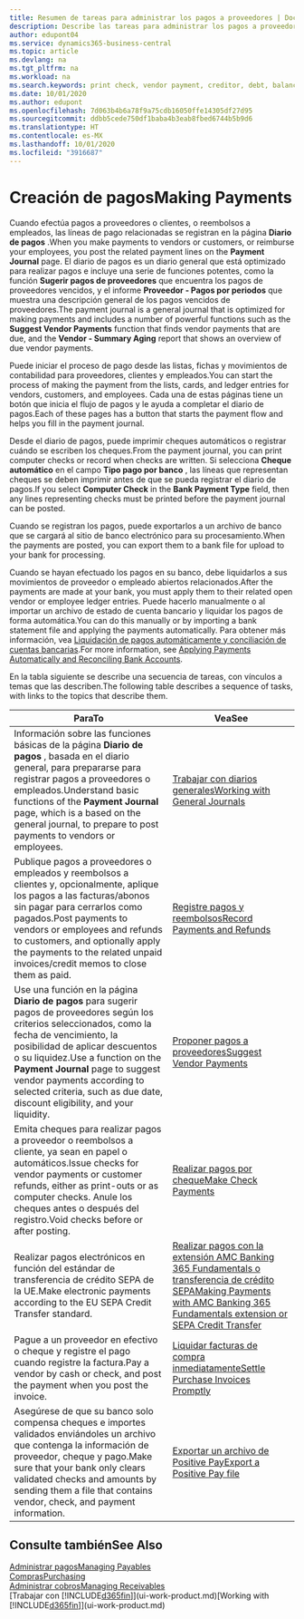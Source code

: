 ```yaml
---
title: Resumen de tareas para administrar los pagos a proveedores | Documentos de Microsoft
description: Describe las tareas para administrar los pagos a proveedores o acreedores, incluido el registro de líneas de pago y la obtención de un resumen del saldo vencido.
author: edupont04
ms.service: dynamics365-business-central
ms.topic: article
ms.devlang: na
ms.tgt_pltfrm: na
ms.workload: na
ms.search.keywords: print check, vendor payment, creditor, debt, balance due, AP
ms.date: 10/01/2020
ms.author: edupont
ms.openlocfilehash: 7d063b4b6a78f9a75cdb16050ffe14305df27d95
ms.sourcegitcommit: ddbb5cede750df1baba4b3eab8fbed6744b5b9d6
ms.translationtype: HT
ms.contentlocale: es-MX
ms.lasthandoff: 10/01/2020
ms.locfileid: "3916687"
---
```

# <a name="making-payments"></a><span data-ttu-id="97b24-103">Creación de pagos</span><span class="sxs-lookup"><span data-stu-id="97b24-103">Making Payments</span></span>

<span data-ttu-id="97b24-104">Cuando efectúa pagos a proveedores o clientes, o reembolsos a empleados, las líneas de pago relacionadas se registran en la página **Diario de pagos** .</span><span class="sxs-lookup"><span data-stu-id="97b24-104">When you make payments to vendors or customers, or reimburse your employees, you post the related payment lines on the **Payment Journal** page.</span></span> <span data-ttu-id="97b24-105">El diario de pagos es un diario general que está optimizado para realizar pagos e incluye una serie de funciones potentes, como la función **Sugerir pagos de proveedores** que encuentra los pagos de proveedores vencidos, y el informe **Proveedor - Pagos por periodos** que muestra una descripción general de los pagos vencidos de proveedores.</span><span class="sxs-lookup"><span data-stu-id="97b24-105">The payment journal is a general journal that is optimized for making payments and includes a number of powerful functions such as the **Suggest Vendor Payments** function that finds vendor payments that are due, and the **Vendor - Summary Aging** report that shows an overview of due vendor payments.</span></span>  

<span data-ttu-id="97b24-106">Puede iniciar el proceso de pago desde las listas, fichas y movimientos de contabilidad para proveedores, clientes y empleados.</span><span class="sxs-lookup"><span data-stu-id="97b24-106">You can start the process of making the payment from the lists, cards, and ledger entries for vendors, customers, and employees.</span></span> <span data-ttu-id="97b24-107">Cada una de estas páginas tiene un botón que inicia el flujo de pagos y le ayuda a completar el diario de pagos.</span><span class="sxs-lookup"><span data-stu-id="97b24-107">Each of these pages has a button that starts the payment flow and helps you fill in the payment journal.</span></span>  

<span data-ttu-id="97b24-108">Desde el diario de pagos, puede imprimir cheques automáticos o registrar cuándo se escriben los cheques.</span><span class="sxs-lookup"><span data-stu-id="97b24-108">From the payment journal, you can print computer checks or record when checks are written.</span></span> <span data-ttu-id="97b24-109">Si selecciona **Cheque automático** en el campo **Tipo pago por banco** , las líneas que representan cheques se deben imprimir antes de que se pueda registrar el diario de pagos.</span><span class="sxs-lookup"><span data-stu-id="97b24-109">If you select **Computer Check** in the **Bank Payment Type** field, then any lines representing checks must be printed before the payment journal can be posted.</span></span>

<span data-ttu-id="97b24-110">Cuando se registran los pagos, puede exportarlos a un archivo de banco que se cargará al sitio de banco electrónico para su procesamiento.</span><span class="sxs-lookup"><span data-stu-id="97b24-110">When the payments are posted, you can export them to a bank file for upload to your bank for processing.</span></span>

<span data-ttu-id="97b24-111">Cuando se hayan efectuado los pagos en su banco, debe liquidarlos a sus movimientos de proveedor o empleado abiertos relacionados.</span><span class="sxs-lookup"><span data-stu-id="97b24-111">After the payments are made at your bank, you must apply them to their related open vendor or employee ledger entries.</span></span> <span data-ttu-id="97b24-112">Puede hacerlo manualmente o al importar un archivo de estado de cuenta bancario y liquidar los pagos de forma automática.</span><span class="sxs-lookup"><span data-stu-id="97b24-112">You can do this manually or by importing a bank statement file and applying the payments automatically.</span></span> <span data-ttu-id="97b24-113">Para obtener más información, vea [Liquidación de pagos automáticamente y conciliación de cuentas bancarias](receivables-apply-payments-auto-reconcile-bank-accounts.md).</span><span class="sxs-lookup"><span data-stu-id="97b24-113">For more information, see [Applying Payments Automatically and Reconciling Bank Accounts](receivables-apply-payments-auto-reconcile-bank-accounts.md).</span></span>

<span data-ttu-id="97b24-114">En la tabla siguiente se describe una secuencia de tareas, con vínculos a temas que las describen.</span><span class="sxs-lookup"><span data-stu-id="97b24-114">The following table describes a sequence of tasks, with links to the topics that describe them.</span></span>

| <span data-ttu-id="97b24-115">Para</span><span class="sxs-lookup"><span data-stu-id="97b24-115">To</span></span> | <span data-ttu-id="97b24-116">Vea</span><span class="sxs-lookup"><span data-stu-id="97b24-116">See</span></span> |
| --- | --- |
|<span data-ttu-id="97b24-117">Información sobre las funciones básicas de la página **Diario de pagos** , basada en el diario general, para prepararse para registrar pagos a proveedores o empleados.</span><span class="sxs-lookup"><span data-stu-id="97b24-117">Understand basic functions of the **Payment Journal** page, which is a based on the general journal, to prepare to post payments to vendors or employees.</span></span>|[<span data-ttu-id="97b24-118">Trabajar con diarios generales</span><span class="sxs-lookup"><span data-stu-id="97b24-118">Working with General Journals</span></span>](ui-work-general-journals.md)|
|<span data-ttu-id="97b24-119">Publique pagos a proveedores o empleados y reembolsos a clientes y, opcionalmente, aplique los pagos a las facturas/abonos sin pagar para cerrarlos como pagados.</span><span class="sxs-lookup"><span data-stu-id="97b24-119">Post payments to vendors or employees and refunds to customers, and optionally apply the payments to the related unpaid invoices/credit memos to close them as paid.</span></span>|[<span data-ttu-id="97b24-120">Registre pagos y reembolsos</span><span class="sxs-lookup"><span data-stu-id="97b24-120">Record Payments and Refunds</span></span>](payables-how-post-payments-refunds.md)|
| <span data-ttu-id="97b24-121">Use una función en la página **Diario de pagos** para sugerir pagos de proveedores según los criterios seleccionados, como la fecha de vencimiento, la posibilidad de aplicar descuentos o su liquidez.</span><span class="sxs-lookup"><span data-stu-id="97b24-121">Use a function on the **Payment Journal** page to suggest vendor payments according to selected criteria, such as due date, discount eligibility, and your liquidity.</span></span> |[<span data-ttu-id="97b24-122">Proponer pagos a proveedores</span><span class="sxs-lookup"><span data-stu-id="97b24-122">Suggest Vendor Payments</span></span>](payables-how-suggest-vendor-payments.md) |
| <span data-ttu-id="97b24-123">Emita cheques para realizar pagos a proveedor o reembolsos a cliente, ya sean en papel o automáticos.</span><span class="sxs-lookup"><span data-stu-id="97b24-123">Issue checks for vendor payments or customer refunds, either as print-outs or as computer checks.</span></span> <span data-ttu-id="97b24-124">Anule los cheques antes o después del registro.</span><span class="sxs-lookup"><span data-stu-id="97b24-124">Void checks before or after posting.</span></span> |[<span data-ttu-id="97b24-125">Realizar pagos por cheque</span><span class="sxs-lookup"><span data-stu-id="97b24-125">Make Check Payments</span></span>](payables-how-work-checks.md) |
|<span data-ttu-id="97b24-126">Realizar pagos electrónicos en función del estándar de transferencia de crédito SEPA de la UE.</span><span class="sxs-lookup"><span data-stu-id="97b24-126">Make electronic payments according to the EU SEPA Credit Transfer standard.</span></span>|[<span data-ttu-id="97b24-127">Realizar pagos con la extensión AMC Banking 365 Fundamentals o transferencia de crédito SEPA</span><span class="sxs-lookup"><span data-stu-id="97b24-127">Making Payments with AMC Banking 365 Fundamentals extension or SEPA Credit Transfer</span></span>](finance-make-payments-with-bank-data-conversion-service-or-sepa-credit-transfer.md)|
| <span data-ttu-id="97b24-128">Pague a un proveedor en efectivo o cheque y registre el pago cuando registre la factura.</span><span class="sxs-lookup"><span data-stu-id="97b24-128">Pay a vendor by cash or check, and post the payment when you post the invoice.</span></span> |[<span data-ttu-id="97b24-129">Liquidar facturas de compra inmediatamente</span><span class="sxs-lookup"><span data-stu-id="97b24-129">Settle Purchase Invoices Promptly</span></span>](finance-how-to-settle-purchase-invoices-promptly.md) |
| <span data-ttu-id="97b24-130">Asegúrese de que su banco solo compensa cheques e importes validados enviándoles un archivo que contenga la información de proveedor, cheque y pago.</span><span class="sxs-lookup"><span data-stu-id="97b24-130">Make sure that your bank only clears validated checks and amounts by sending them a file that contains vendor, check, and payment information.</span></span> |[<span data-ttu-id="97b24-131">Exportar un archivo de Positive Pay</span><span class="sxs-lookup"><span data-stu-id="97b24-131">Export a Positive Pay file</span></span>](finance-how-positive-pay.md) |

## <a name="see-also"></a><span data-ttu-id="97b24-132">Consulte también</span><span class="sxs-lookup"><span data-stu-id="97b24-132">See Also</span></span>
[<span data-ttu-id="97b24-133">Administrar pagos</span><span class="sxs-lookup"><span data-stu-id="97b24-133">Managing Payables</span></span>](payables-manage-payables.md)  
[<span data-ttu-id="97b24-134">Compras</span><span class="sxs-lookup"><span data-stu-id="97b24-134">Purchasing</span></span>](purchasing-manage-purchasing.md)  
[<span data-ttu-id="97b24-135">Administrar cobros</span><span class="sxs-lookup"><span data-stu-id="97b24-135">Managing Receivables</span></span>](receivables-manage-receivables.md)  
<span data-ttu-id="97b24-136">[Trabajar con [!INCLUDE[d365fin](includes/d365fin_md.md)]](ui-work-product.md)</span><span class="sxs-lookup"><span data-stu-id="97b24-136">[Working with [!INCLUDE[d365fin](includes/d365fin_md.md)]](ui-work-product.md)</span></span>  

